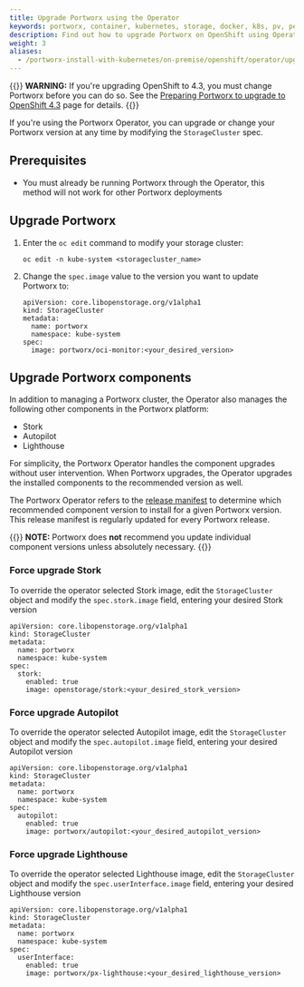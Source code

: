 ```yaml
---
title: Upgrade Portworx using the Operator
keywords: portworx, container, kubernetes, storage, docker, k8s, pv, persistent disk, openshift
description: Find out how to upgrade Portworx on OpenShift using Operator.
weight: 3
aliases:
  - /portworx-install-with-kubernetes/on-premise/openshift/operator/upgrade/
---
```


{{<info>}}
**WARNING:** If you're upgrading OpenShift to 4.3, you must change Portworx before you can do so. See the [Preparing Portworx to upgrade to OpenShift 4.3](/portworx-install-with-kubernetes/openshift/operator/openshift-upgrade) page for details.
{{</info>}}

If you're using the Portworx Operator, you can upgrade or change your Portworx version at any time by modifying the `StorageCluster` spec.

## Prerequisites

* You must already be running Portworx through the Operator, this method will not work for other Portworx deployments

## Upgrade Portworx

1. Enter the `oc edit` command to modify your storage cluster:

      ```text
      oc edit -n kube-system <storagecluster_name>
      ```

2. Change the `spec.image` value to the version you want to update Portworx to:

      ```text
      apiVersion: core.libopenstorage.org/v1alpha1
      kind: StorageCluster
      metadata:
        name: portworx
        namespace: kube-system
      spec:
        image: portworx/oci-monitor:<your_desired_version>
      ```

## Upgrade Portworx components

In addition to managing a Portworx cluster, the Operator also manages the following other components in the Portworx platform:

- Stork
- Autopilot
- Lighthouse

For simplicity, the Portworx Operator handles the component upgrades without user intervention. When Portworx upgrades, the Operator upgrades the installed components to the recommended version as well.

The Portworx Operator refers to the [release manifest](https://install.portworx.com/version) to determine which recommended component version to install for a given Portworx version. This release manifest is regularly updated for
every Portworx release.

{{<info>}}
**NOTE:** Portworx does __not__ recommend you update individual component versions unless absolutely necessary.
{{</info>}}

### Force upgrade Stork

To override the operator selected Stork image, edit the `StorageCluster` object and
modify the `spec.stork.image` field, entering your desired Stork version

```text
apiVersion: core.libopenstorage.org/v1alpha1
kind: StorageCluster
metadata:
  name: portworx
  namespace: kube-system
spec:
  stork:
    enabled: true
    image: openstorage/stork:<your_desired_stork_version>
```

### Force upgrade Autopilot

To override the operator selected Autopilot image, edit the `StorageCluster` object and
modify the `spec.autopilot.image` field, entering your desired Autopilot version

```text
apiVersion: core.libopenstorage.org/v1alpha1
kind: StorageCluster
metadata:
  name: portworx
  namespace: kube-system
spec:
  autopilot:
    enabled: true
    image: portworx/autopilot:<your_desired_autopilot_version>
```

### Force upgrade Lighthouse

To override the operator selected Lighthouse image, edit the `StorageCluster` object and
modify the `spec.userInterface.image` field, entering your desired Lighthouse version

```text
apiVersion: core.libopenstorage.org/v1alpha1
kind: StorageCluster
metadata:
  name: portworx
  namespace: kube-system
spec:
  userInterface:
    enabled: true
    image: portworx/px-lighthouse:<your_desired_lighthouse_version>
```
